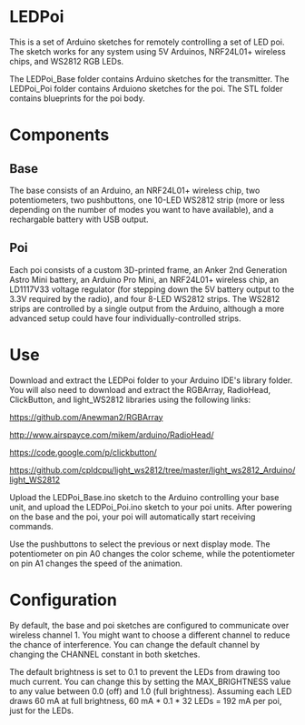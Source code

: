 # LEDPoi
This is a set of Arduino sketches for remotely controlling a set of LED poi. The sketch works for any system using 5V Arduinos, NRF24L01+ wireless chips, and WS2812 RGB LEDs.

The LEDPoi_Base folder contains Arduino sketches for the transmitter. The LEDPoi_Poi folder contains Arduiono sketches for the poi. The STL folder contains blueprints for the poi body.

# Components
## Base
The base consists of an Arduino, an NRF24L01+ wireless chip, two potentiometers, two pushbuttons, one 10-LED WS2812 strip (more or less depending on the number of modes you want to have available), and a rechargable battery with USB output.

## Poi
Each poi consists of a custom 3D-printed frame, an Anker 2nd Generation Astro Mini battery, an Arduino Pro Mini, an NRF24L01+ wireless chip, an LD1117V33 voltage regulator (for stepping down the 5V battery output to the 3.3V required by the radio), and four 8-LED WS2812 strips. The WS2812 strips are controlled by a single output from the Arduino, although a more advanced setup could have four individually-controlled strips.

# Use
Download and extract the LEDPoi folder to your Arduino IDE's library folder. You will also need to download and extract the RGBArray, RadioHead, ClickButton, and light_WS2812 libraries using the following links:

https://github.com/Anewman2/RGBArray

http://www.airspayce.com/mikem/arduino/RadioHead/

https://code.google.com/p/clickbutton/

https://github.com/cpldcpu/light_ws2812/tree/master/light_ws2812_Arduino/light_WS2812


Upload the LEDPoi_Base.ino sketch to the Arduino controlling your base unit, and upload the LEDPoi_Poi.ino sketch to your poi units. After powering on the base and the poi, your poi will automatically start receiving commands.

Use the pushbuttons to select the previous or next display mode. The potentiometer on pin A0 changes the color scheme, while the potentiometer on pin A1 changes the speed of the animation.

# Configuration
By default, the base and poi sketches are configured to communicate over wireless channel 1. You might want to choose a different channel to reduce the chance of interference. You can change the default channel by changing the CHANNEL constant in both sketches.

The default brightness is set to 0.1 to prevent the LEDs from drawing too much current. You can change this by setting the MAX_BRIGHTNESS value to any value between 0.0 (off) and 1.0 (full brightness). Assuming each LED draws 60 mA at full brightness, 60 mA * 0.1 * 32 LEDs = 192 mA per poi, just for the LEDs.
